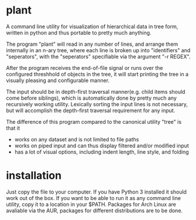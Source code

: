 # plant

A command line utility for visualization of hierarchical data in tree form,
written in python and thus portable to pretty much anything.

The program "plant" will read in any number of lines, and arrange them internally
in an n-ary tree, where each line is broken up into "identifiers" and "seperators",
with the "seperators" specifiable via the argument "-r REGEX".

After the program receives the end-of-file signal or runs over the configured
threshhold of objects in the tree, it will start printing the tree in a visually
pleasing and configurable manner.

The input should be in depth-first traversal manner(e.g. child items should come before
siblings), which is automatically done by pretty much any recursively working utility.
Lexically sorting the input lines is not necessary, but will accomplish the depth-first
traversal requirement for any input.

The difference of this program compared to the canonical utility "tree" is that it
* works on any dataset and is not limited to file paths
* works on piped input and can thus display filtered and/or modified input
* has a lot of visual options, including indent length, line style, and folding

# installation

Just copy the file to your computer. If you have Python 3 installed it should work out
of the box. If you want to be able to run it as any command line utility, copy it to
a location in your $PATH. Packages for Arch Linux are avaliable via the AUR, packages
for different distributions are to be done.
